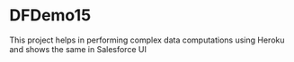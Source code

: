 # DFDemo15
This project helps in performing complex data computations using Heroku and shows the same in Salesforce UI
